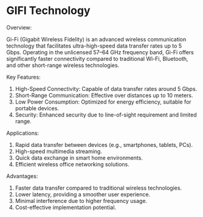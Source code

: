 # GIFI Technology

Overview:

Gi-Fi (Gigabit Wireless Fidelity) is an advanced wireless communication technology that facilitates ultra-high-speed data transfer rates up to 5 Gbps. Operating in the unlicensed 57–64 GHz frequency band, Gi-Fi offers significantly faster connectivity compared to traditional Wi-Fi, Bluetooth, and other short-range wireless technologies.


Key Features:

   1. High-Speed Connectivity: Capable of data transfer rates around 5 Gbps.
   2. Short-Range Communication: Effective over distances up to 10 meters.
   3. Low Power Consumption: Optimized for energy efficiency, suitable for portable devices.
   4. Security: Enhanced security due to line-of-sight requirement and limited range.


Applications:

   1. Rapid data transfer between devices (e.g., smartphones, tablets, PCs).
   2. High-speed multimedia streaming.
   3. Quick data exchange in smart home environments.
   4. Efficient wireless office networking solutions.


Advantages:

   1. Faster data transfer compared to traditional wireless technologies.
   2. Lower latency, providing a smoother user experience.
   3. Minimal interference due to higher frequency usage.
   4. Cost-effective implementation potential.


